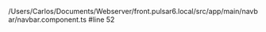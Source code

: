 /Users/Carlos/Documents/Webserver/front.pulsar6.local/src/app/main/navbar/navbar.component.ts #line 52